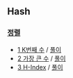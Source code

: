 ## Hash

### <a href="https://programmers.co.kr/learn/courses/30/parts/12077">정렬</a>
- <a href="https://programmers.co.kr/learn/courses/30/lessons/42748">1 K번째 수</a> / <a href="https://github.com/QuarterBread/AlgorithmStudy/tree/master/Programmers/Hash/1%EC%99%84%EC%A3%BC%ED%95%98%EC%A7%80%20%EB%AA%BB%ED%95%9C%20%EC%84%A0%EC%88%98">풀이</a>
- <a href="https://programmers.co.kr/learn/courses/30/lessons/42746">2 가장 큰 수</a> / <a href="https://github.com/QuarterBread/AlgorithmStudy/tree/master/Programmers/Hash/2%EC%A0%84%ED%99%94%EB%B2%88%ED%98%B8%20%EB%AA%A9%EB%A1%9D">풀이</a>
- <a href="https://programmers.co.kr/learn/courses/30/lessons/42747">3 H-Index</a> / <a href="https://github.com/QuarterBread/AlgorithmStudy/tree/master/Programmers/Hash/3%EC%9C%84%EC%9E%A5">풀이</a>